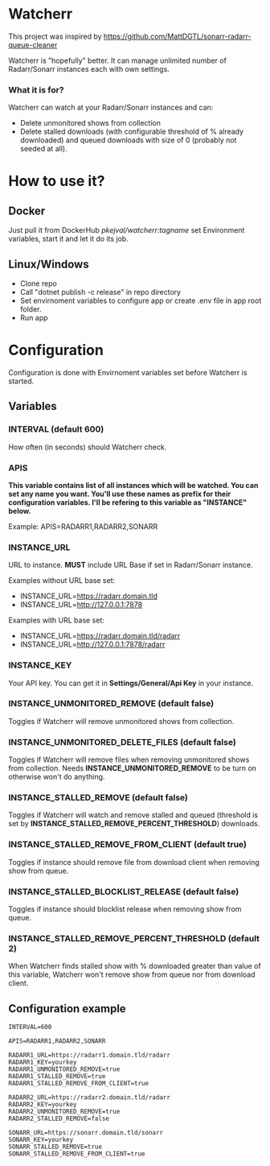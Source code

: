 # Watcherr
This project was inspired by https://github.com/MattDGTL/sonarr-radarr-queue-cleaner

Watcherr is "hopefully" better. It can manage unlimited number of Radarr/Sonarr instances each with own settings.

### What it is for?
Watcherr can watch at your Radarr/Sonarr instances and can:
* Delete unmonitored shows from collection
* Delete stalled downloads (with configurable threshold of % already downloaded) and queued downloads with size of 0 (probably not seeded at all).

# How to use it?
## Docker
Just pull it from DockerHub *pkejval/watcherr:tagname* set Environment variables, start it and let it do its job.
## Linux/Windows
* Clone repo
* Call "dotnet publish -c release" in repo directory
* Set envirnoment variables to configure app or create .env file in app root folder.
* Run app

# Configuration
Configuration is done with Envirnoment variables set before Watcherr is started.

## Variables
### INTERVAL (default 600)
How often (in seconds) should Watcherr check.

### APIS
**This variable contains list of all instances which will be watched. You can set any name you want. You'll use these names as prefix for their configuration variables. I'll be refering to this variable as "INSTANCE" below.**

Example: APIS=RADARR1,RADARR2,SONARR

### INSTANCE_URL
URL to instance. **MUST** include URL Base if set in Radarr/Sonarr instance.

Examples without URL base set:
* INSTANCE_URL=https://radarr.domain.tld
* INSTANCE_URL=http://127.0.0.1:7878

Examples with URL base set:  
* INSTANCE_URL=https://radarr.domain.tld/radarr
* INSTANCE_URL=http://127.0.0.1:7878/radarr

### INSTANCE_KEY
Your API key. You can get it in **Settings/General/Api Key** in your instance.

### INSTANCE_UNMONITORED_REMOVE (default false)
Toggles if Watcherr will remove unmonitored shows from collection.

### INSTANCE_UNMONITORED_DELETE_FILES (default false)
Toggles if Watcherr will remove files when removing unmonitored shows from collection. Needs **INSTANCE_UNMONITORED_REMOVE** to be turn on otherwise won't do anything.

### INSTANCE_STALLED_REMOVE (default false)
Toggles if Watcherr will watch and remove stalled and queued (threshold is set by **INSTANCE_STALLED_REMOVE_PERCENT_THRESHOLD**) downloads.

### INSTANCE_STALLED_REMOVE_FROM_CLIENT (default true)
Toggles if instance should remove file from download client when removing show from queue.

### INSTANCE_STALLED_BLOCKLIST_RELEASE (default false)
Toggles if instance should blocklist release when removing show from queue.

### INSTANCE_STALLED_REMOVE_PERCENT_THRESHOLD (default 2)
When Watcherr finds stalled show with % downloaded greater than value of this variable, Watcherr won't remove show from queue nor from download client.

## Configuration example
```
INTERVAL=600

APIS=RADARR1,RADARR2,SONARR

RADARR1_URL=https://radarr1.domain.tld/radarr
RADARR1_KEY=yourkey
RADARR1_UNMONITORED_REMOVE=true
RADARR1_STALLED_REMOVE=true
RADARR1_STALLED_REMOVE_FROM_CLIENT=true

RADARR2_URL=https://radarr2.domain.tld/radarr
RADARR2_KEY=yourkey
RADARR2_UNMONITORED_REMOVE=true
RADARR2_STALLED_REMOVE=false

SONARR_URL=https://sonarr.domain.tld/sonarr
SONARR_KEY=yourkey
SONARR_STALLED_REMOVE=true
SONARR_STALLED_REMOVE_FROM_CLIENT=true
```